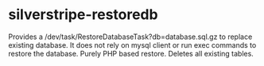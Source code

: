 # silverstripe-restoredb
Provides a /dev/task/RestoreDatabaseTask?db=database.sql.gz to replace existing database. It does not rely on mysql client or run exec commands to restore the database. Purely PHP based restore. Deletes all existing tables.
